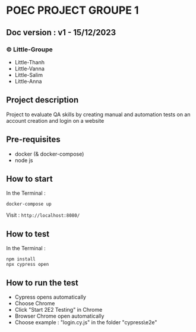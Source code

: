 # POEC PROJECT GROUPE 1

## Doc version : v1 - 15/12/2023
### © Little-Groupe
- Little-Thanh
- Little-Vanna
- Little-Salim
- Little-Anna

## Project description
Project to evaluate QA skills by creating manual and automation tests on an account creation and login on a website

## Pre-requisites
- docker (& docker-compose)
- node js

## How to start
In the Terminal :

    docker-compose up
Visit :  `http://localhost:8080/`

## How to test
In the Terminal :

    npm install
    npx cypress open

## How to run the test
   - Cypress opens automatically
   - Choose Chrome
   - Click "Start 2E2 Testing" in Chrome
   - Browser Chrome open automatically
   - Choose example : "login.cy.js" in the folder "cypress\e2e"
